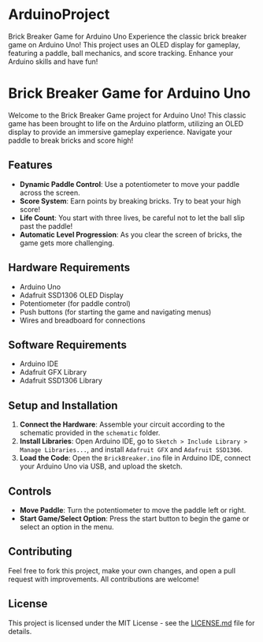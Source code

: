 # ArduinoProject
Brick Breaker Game for Arduino Uno  Experience the classic brick breaker game on Arduino Uno! This project uses an OLED display for gameplay, featuring a paddle, ball mechanics, and score tracking. Enhance your Arduino skills and have fun!

# Brick Breaker Game for Arduino Uno

Welcome to the Brick Breaker Game project for Arduino Uno! This classic game has been brought to life on the Arduino platform, utilizing an OLED display to provide an immersive gameplay experience. Navigate your paddle to break bricks and score high!

## Features

- **Dynamic Paddle Control**: Use a potentiometer to move your paddle across the screen.
- **Score System**: Earn points by breaking bricks. Try to beat your high score!
- **Life Count**: You start with three lives, be careful not to let the ball slip past the paddle!
- **Automatic Level Progression**: As you clear the screen of bricks, the game gets more challenging.

## Hardware Requirements

- Arduino Uno
- Adafruit SSD1306 OLED Display
- Potentiometer (for paddle control)
- Push buttons (for starting the game and navigating menus)
- Wires and breadboard for connections

## Software Requirements

- Arduino IDE
- Adafruit GFX Library
- Adafruit SSD1306 Library

## Setup and Installation

1. **Connect the Hardware**: Assemble your circuit according to the schematic provided in the `schematic` folder.
2. **Install Libraries**: Open Arduino IDE, go to `Sketch > Include Library > Manage Libraries...`, and install `Adafruit GFX` and `Adafruit SSD1306`.
3. **Load the Code**: Open the `BrickBreaker.ino` file in Arduino IDE, connect your Arduino Uno via USB, and upload the sketch.

## Controls

- **Move Paddle**: Turn the potentiometer to move the paddle left or right.
- **Start Game/Select Option**: Press the start button to begin the game or select an option in the menu.

## Contributing

Feel free to fork this project, make your own changes, and open a pull request with improvements. All contributions are welcome!

## License

This project is licensed under the MIT License - see the [LICENSE.md](LICENSE.md) file for details.
